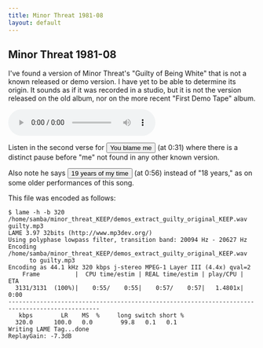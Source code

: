 ```yaml
---
title: Minor Threat 1981-08
layout: default
---
```


## Minor Threat 1981-08

I've found a version of Minor Threat's "Guilty of Being White" that is not a known released or demo version.
I have yet to be able to determine its origin.
It sounds as if it was recorded in a studio, but it is not the version released on the old album, nor
on the more recent "First Demo Tape" album.

<audio id="guilty" controls src="https://mosher.mine.nu/audio/threatbase/198108/guilty.mp3">Cannot play audio.</audio>

Listen in the second verse for
<button type="button" onclick="jump_to(31.5)">You blame me</button>
(at 0:31) where there is a distinct pause before "me" not found in any other known version.

Also note he says
<button type="button" onclick="jump_to(55.9)">19 years of my time</button>
(at 0:56) instead of "18 years," as on some older performances of this song.

This file was encoded as follows:

    $ lame -h -b 320 /home/samba/minor_threat_KEEP/demos_extract_guilty_original_KEEP.wav guilty.mp3
    LAME 3.97 32bits (http://www.mp3dev.org/)
    Using polyphase lowpass filter, transition band: 20094 Hz - 20627 Hz
    Encoding /home/samba/minor_threat_KEEP/demos_extract_guilty_original_KEEP.wav
          to guilty.mp3
    Encoding as 44.1 kHz 320 kbps j-stereo MPEG-1 Layer III (4.4x) qval=2
        Frame          |  CPU time/estim | REAL time/estim | play/CPU |    ETA
      3131/3131  (100%)|    0:55/    0:55|    0:57/    0:57|   1.4801x|    0:00
    ------------------------------------------------------------------------------------------------
       kbps        LR    MS  %     long switch short %
      320.0      100.0   0.0        99.8   0.1   0.1
    Writing LAME Tag...done
    ReplayGain: -7.3dB


<script>
    function jump_to(secs) {
        var guilty = document.getElementById("guilty");
        guilty.pause();
        guilty.currentTime = secs;
        guilty.play();
    }
</script>
